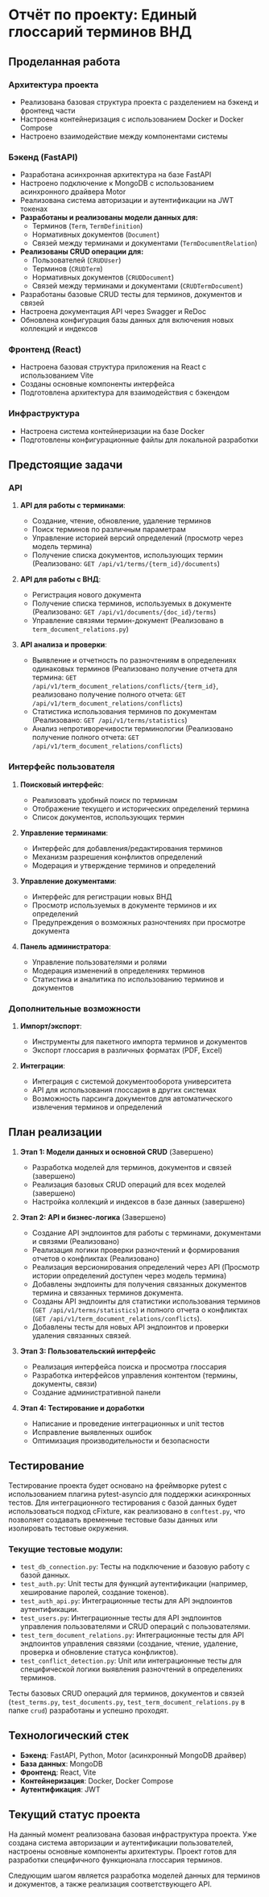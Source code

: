 # Отчёт по проекту: Единый глоссарий терминов ВНД

## Проделанная работа

### Архитектура проекта
- Реализована базовая структура проекта с разделением на бэкенд и фронтенд части
- Настроена контейнеризация с использованием Docker и Docker Compose
- Настроено взаимодействие между компонентами системы

### Бэкенд (FastAPI)
- Разработана асинхронная архитектура на базе FastAPI
- Настроено подключение к MongoDB с использованием асинхронного драйвера Motor
- Реализована система авторизации и аутентификации на JWT токенах
- **Разработаны и реализованы модели данных для:**
  - Терминов (`Term`, `TermDefinition`)
  - Нормативных документов (`Document`)
  - Связей между терминами и документами (`TermDocumentRelation`)
- **Реализованы CRUD операции для:**
  - Пользователей (`CRUDUser`)
  - Терминов (`CRUDTerm`)
  - Нормативных документов (`CRUDDocument`)
  - Связей между терминами и документами (`CRUDTermDocument`)
- Разработаны базовые CRUD тесты для терминов, документов и связей
- Настроена документация API через Swagger и ReDoc
- Обновлена конфигурация базы данных для включения новых коллекций и индексов

### Фронтенд (React)
- Настроена базовая структура приложения на React с использованием Vite
- Созданы основные компоненты интерфейса
- Подготовлена архитектура для взаимодействия с бэкендом

### Инфраструктура
- Настроена система контейнеризации на базе Docker
- Подготовлены конфигурационные файлы для локальной разработки

## Предстоящие задачи

### API
1. **API для работы с терминами**:
   - Создание, чтение, обновление, удаление терминов
   - Поиск терминов по различным параметрам
   - Управление историей версий определений (просмотр через модель термина)
   - Получение списка документов, использующих термин (Реализовано: `GET /api/v1/terms/{term_id}/documents`)

2. **API для работы с ВНД**:
   - Регистрация нового документа
   - Получение списка терминов, используемых в документе (Реализовано: `GET /api/v1/documents/{doc_id}/terms`)
   - Управление связями термин-документ (Реализовано в `term_document_relations.py`)

3. **API анализа и проверки**:
   - Выявление и отчетность по разночтениям в определениях одинаковых терминов (Реализовано получение отчета для термина: `GET /api/v1/term_document_relations/conflicts/{term_id}`, реализовано получение полного отчета: `GET /api/v1/term_document_relations/conflicts`)
   - Статистика использования терминов по документам (Реализовано: `GET /api/v1/terms/statistics`)
   - Анализ непротиворечивости терминологии (Реализовано получение полного отчета: `GET /api/v1/term_document_relations/conflicts`)

### Интерфейс пользователя
1. **Поисковый интерфейс**:
   - Реализовать удобный поиск по терминам
   - Отображение текущего и исторических определений термина
   - Список документов, использующих термин

2. **Управление терминами**:
   - Интерфейс для добавления/редактирования терминов
   - Механизм разрешения конфликтов определений
   - Модерация и утверждение терминов и определений

3. **Управление документами**:
   - Интерфейс для регистрации новых ВНД
   - Просмотр используемых в документе терминов и их определений
   - Предупреждения о возможных разночтениях при просмотре документа

4. **Панель администратора**:
   - Управление пользователями и ролями
   - Модерация изменений в определениях терминов
   - Статистика и аналитика по использованию терминов и документов

### Дополнительные возможности
1. **Импорт/экспорт**:
   - Инструменты для пакетного импорта терминов и документов
   - Экспорт глоссария в различных форматах (PDF, Excel)

2. **Интеграции**:
   - Интеграция с системой документооборота университета
   - API для использования глоссария в других системах
   - Возможность парсинга документов для автоматического извлечения терминов и определений

## План реализации

1. **Этап 1: Модели данных и основной CRUD** (Завершено)
   - Разработка моделей для терминов, документов и связей (завершено)
   - Реализация базовых CRUD операций для всех моделей (завершено)
   - Настройка коллекций и индексов в базе данных (завершено)

2. **Этап 2: API и бизнес-логика** (Завершено)
   - Создание API эндпоинтов для работы с терминами, документами и связями (Реализовано)
   - Реализация логики проверки разночтений и формирования отчетов о конфликтах (Реализовано)
   - Реализация версионирования определений через API (Просмотр истории определений доступен через модель термина)
   - Добавлены эндпоинты для получения связанных документов термина и связанных терминов документа.
   - Созданы API эндпоинты для статистики использования терминов (`GET /api/v1/terms/statistics`) и полного отчета о конфликтах (`GET /api/v1/term_document_relations/conflicts`).
   - Добавлены тесты для новых API эндпоинтов и проверки удаления связанных связей.

3. **Этап 3: Пользовательский интерфейс**
   - Реализация интерфейса поиска и просмотра глоссария
   - Разработка интерфейсов управления контентом (термины, документы, связи)
   - Создание административной панели

4. **Этап 4: Тестирование и доработки**
   - Написание и проведение интеграционных и unit тестов
   - Исправление выявленных ошибок
   - Оптимизация производительности и безопасности

## Тестирование

Тестирование проекта будет основано на фреймворке pytest с использованием плагина pytest-asyncio для поддержки асинхронных тестов. Для интеграционного тестирования с базой данных будет использоваться подход сFixture, как реализовано в `conftest.py`, что позволяет создавать временные тестовые базы данных или изолировать тестовые окружения.

### Текущие тестовые модули:
- `test_db_connection.py`: Тесты на подключение и базовую работу с базой данных.
- `test_auth.py`: Unit тесты для функций аутентификации (например, хеширование паролей, создание токенов).
- `test_auth_api.py`: Интеграционные тесты для API эндпоинтов аутентификации.
- `test_users.py`: Интеграционные тесты для API эндпоинтов управления пользователями и CRUD операций с пользователями.
- `test_term_document_relations.py`: Интеграционные тесты для API эндпоинтов управления связями (создание, чтение, удаление, проверка и обновление статуса конфликтов).
- `test_conflict_detection.py`: Unit или интеграционные тесты для специфической логики выявления разночтений в определениях терминов.

Тесты базовых CRUD операций для терминов, документов и связей (`test_terms.py`, `test_documents.py`, `test_term_document_relations.py` в папке `crud`) разработаны и успешно проходят.

## Технологический стек

- **Бэкенд**: FastAPI, Python, Motor (асинхронный MongoDB драйвер)
- **База данных**: MongoDB
- **Фронтенд**: React, Vite
- **Контейнеризация**: Docker, Docker Compose
- **Аутентификация**: JWT

## Текущий статус проекта

На данный момент реализована базовая инфраструктура проекта. Уже создана система авторизации и аутентификации пользователей, настроены основные компоненты архитектуры. Проект готов для разработки специфичного функционала глоссария терминов.

Следующим шагом является разработка моделей данных для терминов и документов, а также реализация соответствующего API. 